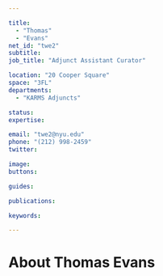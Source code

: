 ```yaml
---

title:
  - "Thomas"
  - "Evans"
net_id: "twe2"
subtitle: 
job_title: "Adjunct Assistant Curator"

location: "20 Cooper Square"
space: "3FL"
departments:
  - "KARMS Adjuncts"

status: 
expertise:

email: "twe2@nyu.edu"
phone: "(212) 998-2459"
twitter: 

image: 
buttons:

guides:

publications:

keywords:

---
```


# About Thomas Evans


